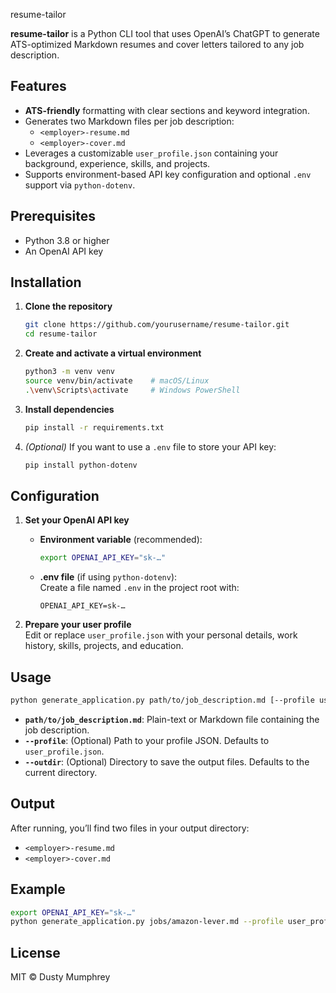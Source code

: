  resume-tailor

**resume-tailor** is a Python CLI tool that uses OpenAI’s ChatGPT to generate ATS-optimized Markdown resumes and cover letters tailored to any job description.

## Features

- **ATS-friendly** formatting with clear sections and keyword integration.
- Generates two Markdown files per job description:
  - `<employer>-resume.md`
  - `<employer>-cover.md`
- Leverages a customizable `user_profile.json` containing your background, experience, skills, and projects.
- Supports environment-based API key configuration and optional `.env` support via `python-dotenv`.

## Prerequisites

- Python 3.8 or higher  
- An OpenAI API key

## Installation

1. **Clone the repository**  
   ```bash
   git clone https://github.com/yourusername/resume-tailor.git
   cd resume-tailor
   ```

2. **Create and activate a virtual environment**  
   ```bash
   python3 -m venv venv
   source venv/bin/activate    # macOS/Linux
   .\venv\Scripts\activate     # Windows PowerShell
   ```

3. **Install dependencies**  
   ```bash
   pip install -r requirements.txt
   ```

4. *(Optional)* If you want to use a `.env` file to store your API key:
   ```bash
   pip install python-dotenv
   ```

## Configuration

1. **Set your OpenAI API key**  
   - **Environment variable** (recommended):  
     ```bash
     export OPENAI_API_KEY="sk-…"
     ```
   - **.env file** (if using `python-dotenv`):  
     Create a file named `.env` in the project root with:
     ```
     OPENAI_API_KEY=sk-…
     ```

2. **Prepare your user profile**  
   Edit or replace `user_profile.json` with your personal details, work history, skills, projects, and education.

## Usage

```bash
python generate_application.py path/to/job_description.md [--profile user_profile.json] [--outdir output_directory]
```

- **`path/to/job_description.md`**: Plain-text or Markdown file containing the job description.  
- **`--profile`**: (Optional) Path to your profile JSON. Defaults to `user_profile.json`.  
- **`--outdir`**: (Optional) Directory to save the output files. Defaults to the current directory.

## Output

After running, you’ll find two files in your output directory:
- `<employer>-resume.md`  
- `<employer>-cover.md`

## Example

```bash
export OPENAI_API_KEY="sk-…"
python generate_application.py jobs/amazon-lever.md --profile user_profile.json --outdir applications/
```

## License

MIT © Dusty Mumphrey